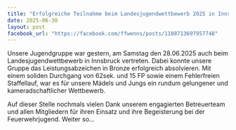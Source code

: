 ```yaml
---
title: "Erfolgreiche Teilnahme beim Landesjugendwettbewerb 2025 in Innsbruck"
date: 2025-06-30
layout: post
facebook_url: "https://facebook.com/ffwenns/posts/1108713697957748"
---
```


Unsere Jugendgruppe war gestern, am Samstag den 28.06.2025 auch beim Landesjugendwettbewerb in Innsbruck vertreten. Dabei konnte unsere Gruppe das Leistungsabzeichen in Bronze erfolgreich absolvieren. Mit einem soliden Durchgang von 62sek. und 15 FP sowie einem Fehlerfreien Staffellauf, war es für unsere Mädels und Jungs ein rundum gelungener und kameradschaftlicher Wettbewerb.

Auf dieser Stelle nochmals vielen Dank unserem engagierten Betreuerteam und allen Mitgliedern für ihren Einsatz und ihre Begeisterung bei der Feuerwehrjugend. Weiter so...